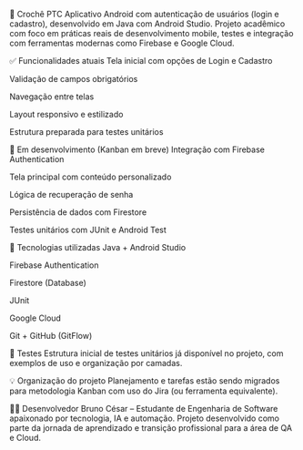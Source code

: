 📱 Crochê PTC
Aplicativo Android com autenticação de usuários (login e cadastro), desenvolvido em Java com Android Studio. Projeto acadêmico com foco em práticas reais de desenvolvimento mobile, testes e integração com ferramentas modernas como Firebase e Google Cloud.

✅ Funcionalidades atuais
Tela inicial com opções de Login e Cadastro

Validação de campos obrigatórios

Navegação entre telas

Layout responsivo e estilizado

Estrutura preparada para testes unitários

🚧 Em desenvolvimento (Kanban em breve)
Integração com Firebase Authentication

Tela principal com conteúdo personalizado

Lógica de recuperação de senha

Persistência de dados com Firestore

Testes unitários com JUnit e Android Test

🔧 Tecnologias utilizadas
Java + Android Studio

Firebase Authentication

Firestore (Database)

JUnit

Google Cloud

Git + GitHub (GitFlow)

🧪 Testes
Estrutura inicial de testes unitários já disponível no projeto, com exemplos de uso e organização por camadas.

💡 Organização do projeto
Planejamento e tarefas estão sendo migrados para metodologia Kanban com uso do Jira (ou ferramenta equivalente).

👨‍💻 Desenvolvedor
Bruno César – Estudante de Engenharia de Software apaixonado por tecnologia, IA e automação. Projeto desenvolvido como parte da jornada de aprendizado e transição profissional para a área de QA e Cloud.
